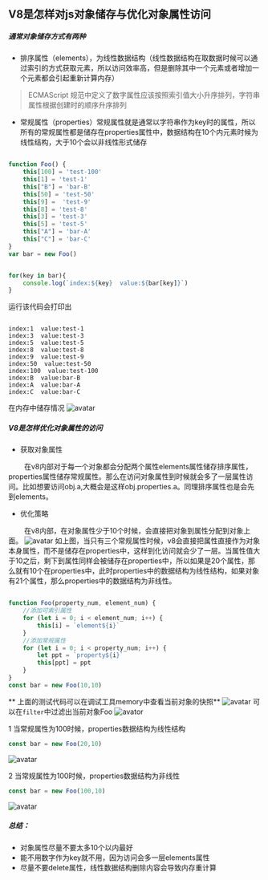 ## V8是怎样对js对象储存与优化对象属性访问
##### 通常对象储存方式有两种
- 排序属性（elements），为线性数据结构（线性数据结构在取数据时候可以通过索引的方式获取元素，所以访问效率高，但是删除其中一个元素或者增加一个元素都会引起重新计算内存）
> ECMAScript 规范中定义了数字属性应该按照索引值大小升序排列，字符串属性根据创建时的顺序升序排列
- 常规属性（properties）常规属性就是通常以字符串作为key时的属性，所以所有的常规属性都是储存在properties属性中，数据结构在10个内元素时候为线性结构，大于10个会以非线性形式储存
```javascript

function Foo() {
    this[100] = 'test-100'
    this[1] = 'test-1'
    this["B"] = 'bar-B'
    this[50] = 'test-50'
    this[9] =  'test-9'
    this[8] = 'test-8'
    this[3] = 'test-3'
    this[5] = 'test-5'
    this["A"] = 'bar-A'
    this["C"] = 'bar-C'
}
var bar = new Foo()


for(key in bar){
    console.log(`index:${key}  value:${bar[key]}`)
}
```
运行该代码会打印出
```javascrpit

index:1  value:test-1
index:3  value:test-3
index:5  value:test-5
index:8  value:test-8
index:9  value:test-9
index:50  value:test-50
index:100  value:test-100
index:B  value:bar-B
index:A  value:bar-A
index:C  value:bar-C
```
在内存中储存情况
![avatar](https://static001.geekbang.org/resource/image/af/75/af2654db3d3a2e0b9a9eaa25e862cc75.jpg)

##### V8是怎样优化对象属性的访问
- 获取对象属性

&nbsp;&nbsp;&nbsp;&nbsp;&nbsp;&nbsp;&nbsp; 在v8内部对于每一个对象都会分配两个属性elements属性储存排序属性，properties属性储存常规属性。那么在访问对象属性到时候就会多了一层属性访问。比如想要访问obj.a,大概会是这样obj.properties.a。同理排序属性也是会先到elements。

- 优化策略

&nbsp;&nbsp;&nbsp;&nbsp;&nbsp;&nbsp;&nbsp; 在v8内部，在对象属性少于10个时候，会直接把对象到属性分配到对象上面。
![avatar](https://static001.geekbang.org/resource/image/f1/3e/f12b4c6f6e631ce51d5b4f288dbfb13e.jpg)
如上图，当只有三个常规属性时候，v8会直接把属性直接作为对象本身属性，而不是储存在properties中，这样到化访问就会少了一层。当属性值大于10之后，剩下到属性同样会被储存在properties中，所以如果是20个属性，那么就有10个在properties中，此时properties中的数据结构为线性结构，如果对象有21个属性，那么properties中的数据结构为非线性。
```javascript

function Foo(property_num, element_num) {
    //添加可索引属性
    for (let i = 0; i < element_num; i++) {
        this[i] = `element${i}`
    }
    //添加常规属性
    for (let i = 0; i < property_num; i++) {
        let ppt = `property${i}`
        this[ppt] = ppt
    }
}
const bar = new Foo(10,10)
```
** 上面的测试代码可以在调试工具memory中查看当前对象的快照**
![avatar](https://static001.geekbang.org/resource/image/d2/d3/d2a123d127a2895d9f0d09be61cc55d3.png)
可以在`filter`中过滤出当前对象Foo
![avator](https://static001.geekbang.org/resource/image/2b/89/2b4ee447d061f72026ca38d6dfc25389.png)

1 当常规属性为100时候，properties数据结构为线性结构
```javascript
const bar = new Foo(20,10)
```
![avatar](https://static001.geekbang.org/resource/image/49/86/49c1f8e735e5b7772f3d54fb53eae386.png)

2 当常规属性为100时候，properties数据结构为非线性
```javascript
const bar = new Foo(100,10)
```
![avatar](https://static001.geekbang.org/resource/image/da/69/dab6d6e2291117781e4294f27113d469.png)

##### 总结：
- 对象属性尽量不要太多10个以内最好
- 能不用数字作为key就不用，因为访问会多一层elements属性
- 尽量不要delete属性，线性数据结构删除内容会导致内存重计算